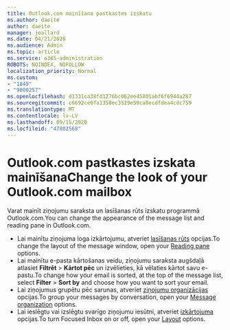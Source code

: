 ```yaml
---
title: Outlook.com mainīšana pastkastes izskatu
ms.author: daeite
author: daeite
manager: joallard
ms.date: 04/21/2020
ms.audience: Admin
ms.topic: article
ms.service: o365-administration
ROBOTS: NOINDEX, NOFOLLOW
localization_priority: Normal
ms.custom:
- "1849"
- "9000257"
ms.openlocfilehash: d1331ca38fd1276bc062ee45801abf6f6944a287
ms.sourcegitcommit: c6692ce0fa1358ec3529e59ca0ecdfdea4cdc759
ms.translationtype: MT
ms.contentlocale: lv-LV
ms.lasthandoff: 09/15/2020
ms.locfileid: "47802568"
---
```

# <a name="change-the-look-of-your-outlookcom-mailbox"></a><span data-ttu-id="4a294-102">Outlook.com pastkastes izskata mainīšana</span><span class="sxs-lookup"><span data-stu-id="4a294-102">Change the look of your Outlook.com mailbox</span></span>

<span data-ttu-id="4a294-103">Varat mainīt ziņojumu saraksta un lasīšanas rūts izskatu programmā Outlook.com.</span><span class="sxs-lookup"><span data-stu-id="4a294-103">You can change the appearance of the message list and reading pane in Outlook.com.</span></span>

- <span data-ttu-id="4a294-104">Lai mainītu ziņojuma loga izkārtojumu, atveriet [lasīšanas rūts](https://outlook.live.com/mail/options/mail/layout/readingPane) opcijas.</span><span class="sxs-lookup"><span data-stu-id="4a294-104">To change the layout of the message window, open your [Reading pane](https://outlook.live.com/mail/options/mail/layout/readingPane) options.</span></span>
- <span data-ttu-id="4a294-105">Lai mainītu e-pasta kārtošanas veidu, ziņojumu saraksta augšdaļā atlasiet **Filtrēt**  >  **Kārtot pēc** un izvēlieties, kā vēlaties kārtot savu e-pastu.</span><span class="sxs-lookup"><span data-stu-id="4a294-105">To change how your email is sorted, at the top of the message list, select **Filter** > **Sort by** and choose how you want to sort your email.</span></span>
- <span data-ttu-id="4a294-106">Lai ziņojumus grupētu pēc sarunas, atveriet [ziņojumu organizācijas](https://outlook.live.com/mail/options/mail/layout/conversations) opcijas.</span><span class="sxs-lookup"><span data-stu-id="4a294-106">To group your messages by conversation, open your [Message organization](https://outlook.live.com/mail/options/mail/layout/conversations) options.</span></span>
- <span data-ttu-id="4a294-107">Lai ieslēgtu vai izslēgtu svarīgo ziņojumu iesūtni, atveriet [izkārtojuma](https://outlook.live.com/mail/options/mail/layout/focused) opcijas.</span><span class="sxs-lookup"><span data-stu-id="4a294-107">To turn Focused Inbox on or off, open your [Layout](https://outlook.live.com/mail/options/mail/layout/focused) options.</span></span>
